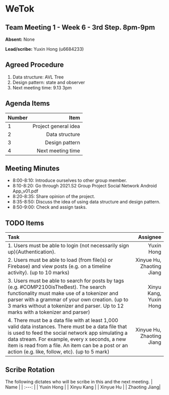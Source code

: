 # WeTok

## Team Meeting 1 - Week 6 - 3rd Step. 8pm-9pm
**Absent:** None

**Lead/scribe:** Yuxin Hong (u6684233)

## Agreed Procedure
1. Data structure: AVL Tree
2. Design pattern: state and observer
3. Next meeting time: 9.13 3pm

## Agenda Items
| Number | Item |
| :--- | ---: |
| 1 | Project general idea |
| 2 | Data structure |
| 3 | Design pattern |
| 4 | Next meeting time |

## Meeting Minutes
- 8:00-8:10: Introduce ourselves to other group member.
- 8:10-8:20: Go through 2021.S2 Group Project Social Network Android App_v01.pdf
- 8:20-8:35: Share opinion of the project.
- 8:35-8:50: Discuss the idea of using data structure and design pattern.
- 8:50-9:00: Check and assign tasks.

## TODO Items
| Task | Assignee |
| :--- | ---: |
| 1. Users must be able to login (not necessarily sign up)(Authentication). | Yuxin Hong |
| 2. Users must be able to load (from file(s) or Firebase) and view posts (e.g. on a timeline activity). (up to 10 marks) | Xinyue Hu, Zhaoting Jiang |
| 3. Users must be able to search for posts by tags (e.g. #COMP2100isTheBest). The search functionality must make use of a tokenizer and parser with a grammar of your own creation. (up to 3 marks without a tokenizer and parser. Up to 12 marks with a tokenizer and parser) | Xinyu Kang, Yuxin Hong |
| 4. There must be a data file with at least 1,000 valid data instances. There must be a data file that is used to feed the social network app simulating a data stream. For example, every x seconds, a new item is read from a file. An item can be a post or an action (e.g. like, follow, etc). (up to 5 mark) | Xinyue Hu, Zhaoting Jiang |


## Scribe Rotation
The following dictates who will be scribe in this and the next meeting.
| Name |
| :---: |
| Yuxin Hong |
| Xinyu Kang |
| Xinyue Hu |
| Zhaoting Jiang|